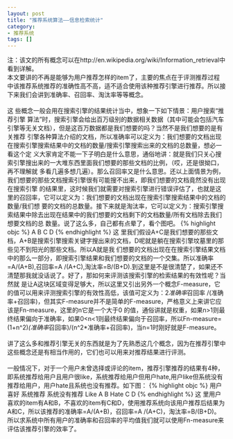 ```yaml
---
layout: post
title: "推荐系统算法——信息检索统计"
category: 
- 推荐系统
tags: []
---
```




注：该文的所有概念可以在http://en.wikipedia.org/wiki/Information_retrieval中看到详解。</br>
本文要讲的不再是能够为用户推荐怎样的item了，主要的焦点在于评测推荐过程中该推荐系统推荐的准确性高不高，适不适合使用该种推荐引擎进行推荐。所以接下来我们会讲到准确率、召回率、淘汰率等等概念。</br></br>
这 些概念一般会用在搜索引擎的结果统计当中，想象一下如下情景：用户搜索“推荐引擎 算法”时，搜索引擎会给出百万级别的数据相关数据（其中可能会包括汽车引擎等无关文档），但是这百万数据都是我们想要的吗？当然不是我们想要的是有关推荐 引擎各种算法介绍的文档，所以准确率可以定义为：我们想要的文档出现在搜索引擎搜索结果中的文档的数量/搜索引擎搜索出来的文档的总数量，想必一看这个定 义大家肯定不能一下子明白是什么意思，通俗地讲：就是我们只关心搜索引擎搜出来的一大堆东西里面我们想要的那些文档的比例，（哎，还是很拗口，再不理解就 多看几遍多想几遍）。那么召回率又是什么意思。还以上面情景为例，我们想要的那些文档搜索引擎很有可能搜不出来，即我们想要的文档竟然没有出现在搜索引擎 的结果里，这时候我们就需要对搜索引擎进行错误评估了，也就是这里的召回率，它可以定义为：我们想要的文档出现在搜索引擎搜索结果中的文档的数量/我们想 要的文档的总数量。接下来就是淘汰率，它可以定义为：搜索引擎搜索结果中除去出现在结果中的我们想要的文档剩下的文档数量/所有文档除去我们想要文档的总 数量。说了这么多，自己都有点晕了，看个图吧。
{% highlight objc %}
A                   B
C                   D
{% endhighlight %}
这 里我们假设A+C是我们想要的那些文档，A+B是搜索引擎搜索关键字搜出来的文档，D呢就是躺在搜索引擎坟墓里的那些见不到阳光的那些文档。所以A就是我 们想要的文档出现在在搜索引擎结果文档中的那么一部分，即搜索引擎结果和我们想要的文档的一个交集。所以准确率=A/(A+B),召回率=A /(A+C),淘汰率=B/(B+D).到这里是不是很清楚了，如果还不清楚那我就没话说了。好了，那如何来评测该搜索引擎的检索结果的有效性呢？当然就 是让A这块区域变得足够大，所以这里又引出另外一个概念F-measure，它的值可以用来评测搜索引擎的有效性高低，该值可定义为：2*准确率*召回率 /(准确率+召回率)，但其实F-measure并不是简单的F-measure，严格意义上来讲它应该是Fn-measure，这里的n它是一个大于0 的值，通俗讲就是权重，如果n>1则最终结果偏向于准确率，如果0<n<1则最终结果偏向于召回率，所以Fn-measure= (1+n^2)*(准确率*召回率)/(n^2*准确率+召回率)，当n=1时刚好就是F-measure。</br></br>
讲了这么多和推荐引擎无关的东西就是为了先熟悉这几个概念，因为在推荐引擎中这些概念还是有相当作用的，它们也可以用来对推荐结果进行评测。</br></br>
一般情况下，对于一个用户未曾选择或评论的item，推荐引擎推荐的结果有4种，即系统推荐给用户且用户很like，系统推荐给用户但用户hate,用户like但系统没有推荐给用户，用户hate且系统也没有推荐。如下图：
{% highlight objc %}
用户喜好            系统推荐            系统没有推荐
Like              A                       B
Hate             C                       D
{% endhighlight %}
这 里用户喜欢的item有A和B，不喜欢的item有C和D，使用推荐系统向该用户推荐后结果为A和C，所以该推荐的准确率=A/(A+B)，召回率=A /(A+C)，淘汰率=B/(B+D)。所以求系统中所有用户的准确率和召回率的平均值我们就可以使用Fn-measure来评估该推荐引擎的效率了。</br></br>



